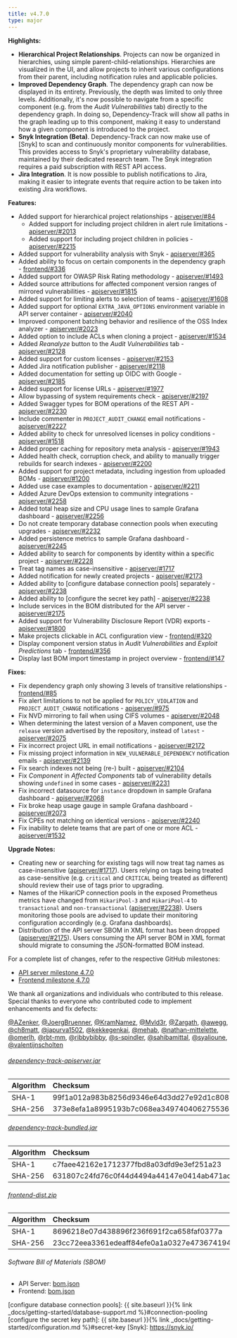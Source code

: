 ```yaml
---
title: v4.7.0
type: major
---
```


**Highlights:**

* **Hierarchical Project Relationships**. Projects can now be organized in hierarchies, using simple 
parent-child-relationships. Hierarchies are visualized in the UI, and allow projects to inherit various 
configurations from their parent, including notification rules and applicable policies.
* **Improved Dependency Graph**. The dependency graph can now be displayed in its entirety. Previously, the depth was
limited to only three levels. Additionally, it's now possible to navigate from a specific component (e.g. from the
*Audit Vulnerabilities* tab) directly to the dependency graph. In doing so, Dependency-Track will show all paths in
the graph leading up to this component, making it easy to understand how a given component is introduced to the project.
* **Snyk Integration (Beta)**. Dependency-Track can now make use of [Snyk] to scan and continuously monitor components
for vulnerabilities. This provides access to Snyk's proprietary vulnerability database, maintained by their dedicated 
research team. The Snyk integration requires a paid subscription with REST API access.
* **Jira Integration**. It is now possible to publish notifications to Jira, making it easier to integrate events that
require action to be taken into existing Jira workflows.

**Features:**

* Added support for hierarchical project relationships - [apiserver/#84]
  * Added support for including project children in alert rule limitations - [apiserver/#2013]
  * Added support for including project children in policies - [apiserver/#2215]
* Added support for vulnerability analysis with Snyk - [apiserver/#365]
* Added ability to focus on certain components in the dependency graph - [frontend/#336]
* Added support for OWASP Risk Rating methodology - [apiserver/#1493]
* Added source attributions for affected component version ranges of mirrored vulnerabilities - [apiserver/#1815]
* Added support for limiting alerts to selection of teams - [apiserver/#1608]
* Added support for optional `EXTRA_JAVA_OPTIONS` environment variable in API server container - [apiserver/#2040]
* Improved component batching behavior and resilience of the OSS Index analyzer - [apiserver/#2023]
* Added option to include ACLs when cloning a project - [apiserver/#1534]
* Added *Reanalyze* button to the *Audit Vulnerabilities* tab - [apiserver/#2128]
* Added support for custom licenses - [apiserver/#2153]
* Added Jira notification publisher - [apiserver/#2118]
* Added documentation for setting up OIDC with Google - [apiserver/#2185]
* Added support for license URLs - [apiserver/#1977]
* Allow bypassing of system requirements check - [apiserver/#2197]
* Added Swagger types for BOM operations of the REST API - [apiserver/#2230]
* Include commenter in `PROJECT_AUDIT_CHANGE` email notifications - [apiserver/#2227]
* Added ability to check for unresolved licenses in policy conditions - [apiserver/#1518]
* Added proper caching for repository meta analysis - [apiserver/#1943]
* Added health check, corruption check, and ability to manually trigger rebuilds for search indexes - [apiserver/#2200]
* Added support for project metadata, including ingestion from uploaded BOMs - [apiserver/#1200]
* Added use case examples to documentation - [apiserver/#2211]
* Added Azure DevOps extension to community integrations - [apiserver/#2258]
* Added total heap size and CPU usage lines to sample Grafana dashboard - [apiserver/#2256]
* Do not create temporary database connection pools when executing upgrades - [apiserver/#2232]
* Added persistence metrics to sample Grafana dashboard - [apiserver/#2245]
* Added ability to search for components by identity within a specific project - [apiserver/#2228]
* Treat tag names as case-insensitive - [apiserver/#1717]
* Added notification for newly created projects - [apiserver/#2173]
* Added ability to [configure database connection pools] separately - [apiserver/#2238]
* Added ability to [configure the secret key path] - [apiserver/#2238]
* Include services in the BOM distributed for the API server - [apiserver/#2175]
* Added support for Vulnerability Disclosure Report (VDR) exports - [apiserver/#1800]
* Make projects clickable in ACL configuration view - [frontend/#320]
* Display component version status in *Audit Vulnerabilities* and *Exploit Predictions* tab - [frontend/#356]
* Display last BOM import timestamp in project overview - [frontend/#147]

**Fixes:**

* Fix dependency graph only showing 3 levels of transitive relationships - [frontend/#85]
* Fix alert limitations to not be applied for `POLICY_VIOLATION` and `PROJECT_AUDIT_CHANGE` notifications - [apiserver/#975]
* Fix NVD mirroring to fail when using CIFS volumes - [apiserver/#2048]
* When determining the latest version of a Maven component, use the `release` version advertised by the repository, 
instead of `latest` - [apiserver/#2075]
* Fix incorrect project URL in email notifications - [apiserver/#2172]
* Fix missing project information in `NEW_VULNERABLE_DEPENDENCY` notification emails - [apiserver/#2139]
* Fix search indexes not being (re-) built - [apiserver/#2104]
* Fix *Component* in *Affected Components* tab of vulnerability details showing `undefined` in some cases - [apiserver/#2231]
* Fix incorrect datasource for `instance` dropdown in sample Grafana dashboard - [apiserver/#2068]
* Fix broke heap usage gauge in sample Grafana dashboard - [apiserver/#2073]
* Fix CPEs not matching on identical versions - [apiserver/#2240]
* Fix inability to delete teams that are part of one or more ACL - [apiserver/#1532]

**Upgrade Notes:**

* Creating new or searching for existing tags will now treat tag names as case-insensitive ([apiserver/#1717]).
Users relying on tags being treated as case-sensitive (e.g. `critical` and `CRITICAL` being treated as different)
should review their use of tags prior to upgrading.
* Names of the HikariCP connection pools in the exposed Prometheus metrics have changed from `HikariPool-3` and
`HikariPool-4` to `transactional` and `non-transactional` ([apiserver/#2238]). Users monitoring those pools are advised 
to update their monitoring configuration accordingly (e.g. Grafana dashboards).
* Distribution of the API server SBOM in XML format has been dropped ([apiserver/#2175]).
Users consuming the API server BOM in XML format should migrate to consuming the JSON-formatted BOM instead.

For a complete list of changes, refer to the respective GitHub milestones:

* [API server milestone 4.7.0](https://github.com/DependencyTrack/dependency-track/milestone/22?closed=1)
* [Frontend milestone 4.7.0](https://github.com/DependencyTrack/frontend/milestone/10?closed=1)

We thank all organizations and individuals who contributed to this release.  
Special thanks to everyone who contributed code to implement enhancements and fix defects:

[@AZenker], [@JoergBruenner], [@KramNamez], [@Mvld3r], [@Zargath], [@awegg], [@ch8matt], [@japurva1502], [@kekkegenkai], 
[@mehab], [@nathan-mittelette], [@omerlh], [@rbt-mm], [@ribbybibby], [@s-spindler], [@sahibamittal], [@syalioune], 
[@valentijnscholten] 

###### [dependency-track-apiserver.jar](https://github.com/DependencyTrack/dependency-track/releases/download/4.7.0/dependency-track-apiserver.jar)

| Algorithm | Checksum                                                         |
|:----------|:-----------------------------------------------------------------|
| SHA-1     | 99f1a012a983b8256d9346e64d3dd27e92d1c808                         |
| SHA-256   | 373e8efa1a8995193b7c068ea34974040627553647905d38e1dce053333eeb10 |

###### [dependency-track-bundled.jar](https://github.com/DependencyTrack/dependency-track/releases/download/4.7.0/dependency-track-bundled.jar)

| Algorithm | Checksum                                                         |
|:----------|:-----------------------------------------------------------------|
| SHA-1     | c7faee42162e1712377fbd8a03dfd9e3ef251a23                         |
| SHA-256   | 631807c24fd76c0f44d4494a44147e0414ab471ac1e12fe4ebff054f363a8f0f |

###### [frontend-dist.zip](https://github.com/DependencyTrack/frontend/releases/download/4.7.0/frontend-dist.zip)

| Algorithm | Checksum                                                         |
|:----------|:-----------------------------------------------------------------|
| SHA-1     | 8696218e07d438896f236f691f2ca658faf0377a                         |
| SHA-256   | 23cc72eea3361edeaff84efe0a1a0327e47367419466307867103bac2b14ad75 |

###### Software Bill of Materials (SBOM)

* API Server: [bom.json](https://github.com/DependencyTrack/dependency-track/releases/download/4.7.0/bom.json)
* Frontend: [bom.json](https://github.com/DependencyTrack/frontend/releases/download/4.7.0/bom.json)

[apiserver/#84]: https://github.com/DependencyTrack/dependency-track/issues/84
[apiserver/#365]: https://github.com/DependencyTrack/dependency-track/issues/365
[apiserver/#975]: https://github.com/DependencyTrack/dependency-track/issues/975
[apiserver/#1200]: https://github.com/DependencyTrack/dependency-track/issues/1200
[apiserver/#1493]: https://github.com/DependencyTrack/dependency-track/issues/1493
[apiserver/#1518]: https://github.com/DependencyTrack/dependency-track/issues/1518
[apiserver/#1532]: https://github.com/DependencyTrack/dependency-track/issues/1532
[apiserver/#1534]: https://github.com/DependencyTrack/dependency-track/issues/1534
[apiserver/#1608]: https://github.com/DependencyTrack/dependency-track/issues/1608
[apiserver/#1717]: https://github.com/DependencyTrack/dependency-track/issues/1717
[apiserver/#1800]: https://github.com/DependencyTrack/dependency-track/issues/1800
[apiserver/#1815]: https://github.com/DependencyTrack/dependency-track/issues/1815
[apiserver/#1943]: https://github.com/DependencyTrack/dependency-track/issues/1943
[apiserver/#1977]: https://github.com/DependencyTrack/dependency-track/pull/1977
[apiserver/#2104]: https://github.com/DependencyTrack/dependency-track/issues/2104
[apiserver/#2013]: https://github.com/DependencyTrack/dependency-track/pull/2013
[apiserver/#2040]: https://github.com/DependencyTrack/dependency-track/pull/2040
[apiserver/#2048]: https://github.com/DependencyTrack/dependency-track/issues/2048
[apiserver/#2068]: https://github.com/DependencyTrack/dependency-track/pull/2068
[apiserver/#2073]: https://github.com/DependencyTrack/dependency-track/pull/2073
[apiserver/#2075]: https://github.com/DependencyTrack/dependency-track/issues/2075
[apiserver/#2023]: https://github.com/DependencyTrack/dependency-track/issues/2023
[apiserver/#2104]: https://github.com/DependencyTrack/dependency-track/issues/2104
[apiserver/#2116]: https://github.com/DependencyTrack/dependency-track/issues/2116
[apiserver/#2128]: https://github.com/DependencyTrack/dependency-track/pull/2128
[apiserver/#2139]: https://github.com/DependencyTrack/dependency-track/issues/2139
[apiserver/#2153]: https://github.com/DependencyTrack/dependency-track/pull/2153
[apiserver/#2118]: https://github.com/DependencyTrack/dependency-track/issues/2118
[apiserver/#2172]: https://github.com/DependencyTrack/dependency-track/pull/2172
[apiserver/#2173]: https://github.com/DependencyTrack/dependency-track/issues/2173
[apiserver/#2175]: https://github.com/DependencyTrack/dependency-track/pull/2175
[apiserver/#2185]: https://github.com/DependencyTrack/dependency-track/pull/2185
[apiserver/#2197]: https://github.com/DependencyTrack/dependency-track/issues/2197
[apiserver/#2200]: https://github.com/DependencyTrack/dependency-track/pull/2200
[apiserver/#2211]: https://github.com/DependencyTrack/dependency-track/pull/2211
[apiserver/#2215]: https://github.com/DependencyTrack/dependency-track/issues/2215
[apiserver/#2227]: https://github.com/DependencyTrack/dependency-track/pull/2227
[apiserver/#2228]: https://github.com/DependencyTrack/dependency-track/issues/2228
[apiserver/#2230]: https://github.com/DependencyTrack/dependency-track/pull/2230
[apiserver/#2231]: https://github.com/DependencyTrack/dependency-track/issues/2231
[apiserver/#2232]: https://github.com/DependencyTrack/dependency-track/pull/2232
[apiserver/#2238]: https://github.com/DependencyTrack/dependency-track/pull/2238
[apiserver/#2240]: https://github.com/DependencyTrack/dependency-track/pull/2240
[apiserver/#2245]: https://github.com/DependencyTrack/dependency-track/issues/2245
[apiserver/#2256]: https://github.com/DependencyTrack/dependency-track/pull/2256
[apiserver/#2258]: https://github.com/DependencyTrack/dependency-track/pull/2258

[frontend/#85]: https://github.com/DependencyTrack/frontend/issues/85
[frontend/#147]: https://github.com/DependencyTrack/frontend/issues/147
[frontend/#320]: https://github.com/DependencyTrack/frontend/pull/320
[frontend/#336]: https://github.com/DependencyTrack/frontend/pull/336
[frontend/#356]: https://github.com/DependencyTrack/frontend/issues/356

[configure database connection pools]: {{ site.baseurl }}{% link _docs/getting-started/database-support.md %}#connection-pooling
[configure the secret key path]: {{ site.baseurl }}{% link _docs/getting-started/configuration.md %}#secret-key
[Snyk]: https://snyk.io/

[@AZenker]: https://github.com/AZenker
[@JoergBruenner]: https://github.com/JoergBruenner
[@KramNamez]: https://github.com/KramNamez
[@Mvld3r]: https://github.com/Mvld3r
[@Zargath]: https://github.com/Zargath
[@awegg]: https://github.com/awegg
[@ch8matt]: https://github.com/ch8matt
[@japurva1502]: https://github.com/japurva1502
[@kekkegenkai]: https://github.com/kekkegenkai
[@mehab]: https://github.com/mehab
[@nathan-mittelette]: https://github.com/nathan-mittelette
[@omerlh]: https://github.com/omerlh
[@rbt-mm]: https://github.com/rbt-mm
[@ribbybibby]: https://github.com/ribbybibby
[@s-spindler]: https://github.com/s-spindler
[@sahibamittal]: https://github.com/sahibamittal
[@syalioune]: https://github.com/syalioune
[@valentijnscholten]: https://github.com/valentijnscholten